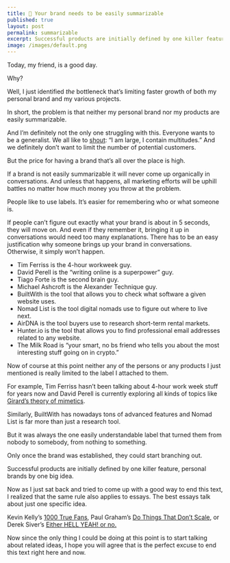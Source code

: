```yaml
---
title: 🧠 Your brand needs to be easily summarizable
published: true
layout: post
permalink: summarizable
excerpt: Successful products are initially defined by one killer feature, personal brands by one big idea. 
image: /images/default.png
---
```



Today, my friend, is a good day.

Why?

Well, I just identified *the* bottleneck that’s limiting faster growth of both my personal brand and my various projects. 

In short, the problem is that neither my personal brand nor my products are easily summarizable. 

And I’m definitely not the only one struggling with this. Everyone wants to be a generalist. We all like to [shout](https://poets.org/poem/song-myself-51): “I am large, I contain multitudes.” And we definitely don’t want to limit the number of potential customers. 

But the price for having a brand that’s all over the place is high. 

If a brand is not easily summarizable it will never come up organically in conversations. And unless that happens, all marketing efforts will be uphill battles no matter how much money you throw at the problem. 

People like to use labels. It’s easier for remembering who  or what someone is.

If people can’t figure out exactly what your brand is about in 5 seconds, they will move on. And even if they remember it, bringing it up in conversations would need too many explanations. There has to be an easy justification why someone brings up your brand in conversations.  Otherwise, it simply won’t happen.

- Tim Ferriss is the 4-hour workweek guy.
- David Perell is the “writing online is a superpower” guy.
- Tiago Forte is the second brain guy.
- Michael Ashcroft is the Alexander Technique guy.
- BuiltWith is the tool that allows you to check what software a given website uses.
- Nomad List is the tool digital nomads use to figure out where to live next.
- AirDNA is the tool buyers use to research short-term rental markets.
- Hunter.io is the tool that allows you to find professional email addresses related to any website.
- The Milk Road is “your smart, no bs friend who tells you about the most interesting stuff going on in crypto.”

Now of course at this point neither any of the persons or any products I just mentioned is really limited to the label I attached to them. 

For example, Tim Ferriss hasn’t been talking about 4-hour work week stuff for years now and David Perell is currently exploring all kinds of topics like [Girard’s theory of mimetics](https://girardlectures.com). 

Similarly, BuiltWith has nowadays tons of advanced features and Nomad List is far more than just a research tool. 

But it was always the one easily understandable label that turned them from nobody to somebody, from nothing to something. 

Only once the brand was established, they could start branching out. 

Successful products are initially defined by one killer feature, personal brands by one big idea. 

Now as I just sat back and tried to come up with a good way to end this text, I realized that the same rule also applies to essays. The best essays talk about just one specific idea.

Kevin Kelly’s [1000 True Fans](https://kk.org/thetechnium/1000-true-fans/), Paul Graham’s [Do Things That Don’t Scale](http://www.paulgraham.com/ds.html), or Derek Siver’s [Either HELL YEAH! or no.](https://sive.rs/hellyeah)

Now since the only thing I could be doing at this point is to start talking about related ideas, I hope you will agree that is the perfect excuse to end this text right here and now.